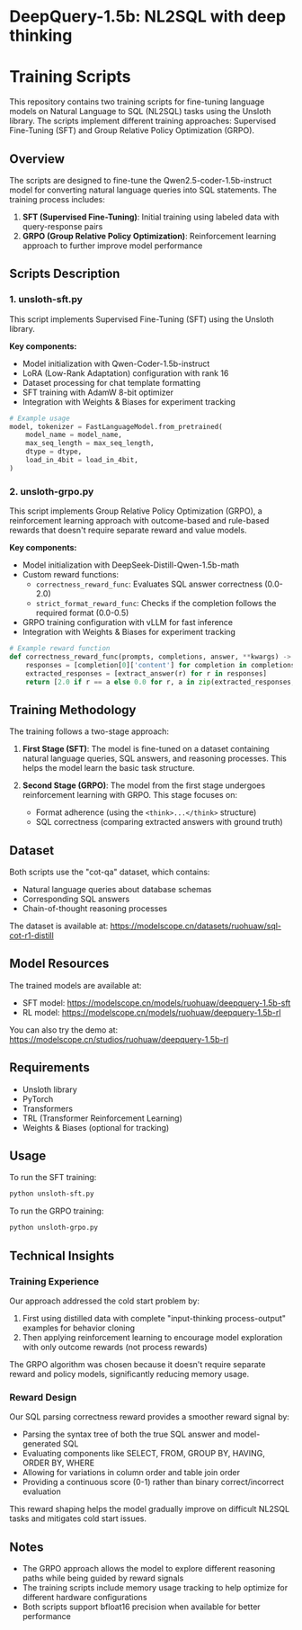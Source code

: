# DeepQuery-1.5b: NL2SQL with deep thinking
# Training Scripts

This repository contains two training scripts for fine-tuning language models on Natural Language to SQL (NL2SQL) tasks using the Unsloth library. The scripts implement different training approaches: Supervised Fine-Tuning (SFT) and Group Relative Policy Optimization (GRPO).

## Overview

The scripts are designed to fine-tune the Qwen2.5-coder-1.5b-instruct model for converting natural language queries into SQL statements. The training process includes:

1. **SFT (Supervised Fine-Tuning)**: Initial training using labeled data with query-response pairs
2. **GRPO (Group Relative Policy Optimization)**: Reinforcement learning approach to further improve model performance

## Scripts Description

### 1. unsloth-sft.py

This script implements Supervised Fine-Tuning (SFT) using the Unsloth library.

**Key components:**
- Model initialization with Qwen-Coder-1.5b-instruct
- LoRA (Low-Rank Adaptation) configuration with rank 16
- Dataset processing for chat template formatting
- SFT training with AdamW 8-bit optimizer
- Integration with Weights & Biases for experiment tracking

```python
# Example usage
model, tokenizer = FastLanguageModel.from_pretrained(
    model_name = model_name,
    max_seq_length = max_seq_length,
    dtype = dtype,
    load_in_4bit = load_in_4bit,
)
```

### 2. unsloth-grpo.py

This script implements Group Relative Policy Optimization (GRPO), a reinforcement learning approach with outcome-based and rule-based rewards that doesn't require separate reward and value models.

**Key components:**
- Model initialization with DeepSeek-Distill-Qwen-1.5b-math
- Custom reward functions:
  - `correctness_reward_func`: Evaluates SQL answer correctness (0.0-2.0)
  - `strict_format_reward_func`: Checks if the completion follows the required format (0.0-0.5)
- GRPO training configuration with vLLM for fast inference
- Integration with Weights & Biases for experiment tracking

```python
# Example reward function
def correctness_reward_func(prompts, completions, answer, **kwargs) -> list[float]:
    responses = [completion[0]['content'] for completion in completions]
    extracted_responses = [extract_answer(r) for r in responses]
    return [2.0 if r == a else 0.0 for r, a in zip(extracted_responses, answer)]
```

## Training Methodology

The training follows a two-stage approach:

1. **First Stage (SFT)**: The model is fine-tuned on a dataset containing natural language queries, SQL answers, and reasoning processes. This helps the model learn the basic task structure.

2. **Second Stage (GRPO)**: The model from the first stage undergoes reinforcement learning with GRPO. This stage focuses on:
   - Format adherence (using the `<think>...</think>` structure)
   - SQL correctness (comparing extracted answers with ground truth)

## Dataset

Both scripts use the "cot-qa" dataset, which contains:
- Natural language queries about database schemas
- Corresponding SQL answers
- Chain-of-thought reasoning processes

The dataset is available at: https://modelscope.cn/datasets/ruohuaw/sql-cot-r1-distill

## Model Resources

The trained models are available at:
- SFT model: https://modelscope.cn/models/ruohuaw/deepquery-1.5b-sft
- RL model: https://modelscope.cn/models/ruohuaw/deepquery-1.5b-rl

You can also try the demo at: https://modelscope.cn/studios/ruohuaw/deepquery-1.5b-rl


## Requirements

- Unsloth library
- PyTorch
- Transformers
- TRL (Transformer Reinforcement Learning)
- Weights & Biases (optional for tracking)

## Usage

To run the SFT training:
```bash
python unsloth-sft.py
```

To run the GRPO training:
```bash
python unsloth-grpo.py
```

## Technical Insights

### Training Experience

Our approach addressed the cold start problem by:
1. First using distilled data with complete "input-thinking process-output" examples for behavior cloning
2. Then applying reinforcement learning to encourage model exploration with only outcome rewards (not process rewards)

The GRPO algorithm was chosen because it doesn't require separate reward and policy models, significantly reducing memory usage.

### Reward Design

Our SQL parsing correctness reward provides a smoother reward signal by:
- Parsing the syntax tree of both the true SQL answer and model-generated SQL
- Evaluating components like SELECT, FROM, GROUP BY, HAVING, ORDER BY, WHERE
- Allowing for variations in column order and table join order
- Providing a continuous score (0-1) rather than binary correct/incorrect evaluation

This reward shaping helps the model gradually improve on difficult NL2SQL tasks and mitigates cold start issues.

## Notes

- The GRPO approach allows the model to explore different reasoning paths while being guided by reward signals
- The training scripts include memory usage tracking to help optimize for different hardware configurations
- Both scripts support bfloat16 precision when available for better performance

